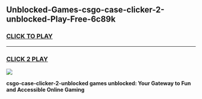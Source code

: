 
## Unblocked-Games-csgo-case-clicker-2-unblocked-Play-Free-6c89k
<h3>
<a href="https://premium76.site?title=csgo-case-clicker-2-unblocked&ref=12A">CLICK TO PLAY</a></h3>
<hr>

<h3>
<a href="https://premium76.site?title=csgo-case-clicker-2-unblocked&ref=12A">CLICK 2 PLAY</a>
  
</h3>

<a href="https://premium76.site?title=csgo-case-clicker-2-unblocked&ref=12A"><img src="https://clearcache.store/games.png"></a>


**csgo-case-clicker-2-unblocked games unblocked: Your Gateway to Fun and Accessible Online Gaming**
